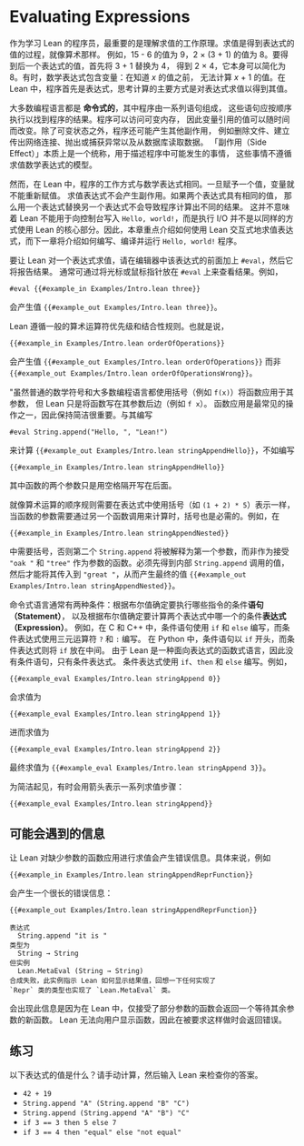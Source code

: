 # Evaluating Expressions

<!--
The most important thing to understand as a programmer learning Lean
is how evaluation works. Evaluation is the process of finding the
value of an expression, just as one does in arithmetic. For instance,
the value of 15 - 6 is 9 and the value of 2 × (3 + 1) is 8.
To find the value of the latter expression, 3 + 1 is first replaced by 4, yielding 2 × 4, which itself can be reduced to 8.
Sometimes, mathematical expressions contain variables: the value of _x_ + 1 cannot be computed until we know what the value of _x_ is.
In Lean, programs are first and foremost expressions, and the primary way to think about computation is as evaluating expressions to find their values.
-->

作为学习 Lean 的程序员，最重要的是理解求值的工作原理。求值是得到表达式的值的过程，就像算术那样。
例如，15 - 6 的值为 9，2 × (3 + 1) 的值为 8。要得到后一个表达式的值，首先将 3 + 1 替换为 4，
得到 2 × 4，它本身可以简化为 8。有时，数学表达式包含变量：在知道 *x* 的值之前，
无法计算 *x* + 1 的值。在 Lean 中，程序首先是表达式，思考计算的主要方式是对表达式求值以得到其值。

<!--
Most programming languages are _imperative_, where a program consists
of a series of statements that should be carried out in order to find
the program's result. Programs have access to mutable memory, so the
value referred to by a variable can change over time. In addition to mutable state, programs may have other side
effects, such as deleting files, making outgoing network connections,
throwing or catching exceptions, and reading data from a
database. "Side effects" is essentially a catch-all term for
describing things that may happen in a program that don't follow the
model of evaluating mathematical expressions.
-->

大多数编程语言都是 **命令式的**，其中程序由一系列语句组成，
这些语句应按顺序执行以找到程序的结果。程序可以访问可变内存，
因此变量引用的值可以随时间而改变。除了可变状态之外，程序还可能产生其他副作用，
例如删除文件、建立传出网络连接、抛出或捕获异常以及从数据库读取数据。
「副作用（Side Effect）」本质上是一个统称，用于描述程序中可能发生的事情，
这些事情不遵循求值数学表达式的模型。

<!--
In Lean, however, programs work the same way as mathematical
expressions. Once given a value, variables cannot be reassigned. Evaluating an expression cannot have side effects. If two
expressions have the same value, then replacing one with the other
will not cause the program to compute a different result. This does
not mean that Lean cannot be used to write `Hello, world!` to the
console, but performing I/O is not a core part of the experience of
using Lean in the same way. Thus, this chapter focuses on how to
evaluate expressions interactively with Lean, while the next chapter
describes how to write, compile, and run the `Hello, world!` program.
-->

然而，在 Lean 中，程序的工作方式与数学表达式相同。一旦赋予一个值，变量就不能重新赋值。
求值表达式不会产生副作用。如果两个表达式具有相同的值，
那么用一个表达式替换另一个表达式不会导致程序计算出不同的结果。
这并不意味着 Lean 不能用于向控制台写入 `Hello, world!`，而是执行 I/O
并不是以同样的方式使用 Lean 的核心部分。因此，本章重点介绍如何使用 Lean
交互式地求值表达式，而下一章将介绍如何编写、编译并运行 `Hello, world!` 程序。

<!--
To ask Lean to evaluate an expression, write `#eval` before it in your
editor, which will then report the result back. Typically, the result
is found by putting the cursor or mouse pointer over `#eval`. For
instance,
-->

要让 Lean 对一个表达式求值，请在编辑器中该表达式的前面加上 `#eval`，然后它将报告结果。
通常可通过将光标或鼠标指针放在 `#eval` 上来查看结果。例如，

```lean
#eval {{#example_in Examples/Intro.lean three}}
```

<!--
yields the value `{{#example_out Examples/Intro.lean three}}`.
-->

会产生值 `{{#example_out Examples/Intro.lean three}}`。

<!--
Lean obeys the ordinary rules of precedence and associativity for
arithmetic operators. That is,
-->

Lean 遵循一般的算术运算符优先级和结合性规则。也就是说，

```lean
{{#example_in Examples/Intro.lean orderOfOperations}}
```

<!--
yields the value `{{#example_out Examples/Intro.lean orderOfOperations}}` rather than
`{{#example_out Examples/Intro.lean orderOfOperationsWrong}}`.
-->

会产生值 `{{#example_out Examples/Intro.lean orderOfOperations}}` 而非
`{{#example_out Examples/Intro.lean orderOfOperationsWrong}}`。

<!--
While both ordinary mathematical notation and the majority of
programming languages use parentheses (e.g. `f(x)`) to apply a function to its
arguments, Lean simply writes the function next to its
arguments (e.g. `f x`). Function application is one of the most common operations,
so it pays to keep it concise. Rather than writing
-->

"虽然普通的数学符号和大多数编程语言都使用括号（例如 `f(x)`）将函数应用于其参数，
但 Lean 只是将函数写在其参数后边（例如 `f x`）。
函数应用是最常见的操作之一，因此保持简洁很重要。与其编写

```lean
#eval String.append("Hello, ", "Lean!")
```

<!--
to compute `{{#example_out Examples/Intro.lean stringAppendHello}}`,
one would instead write
-->

来计算 `{{#example_out Examples/Intro.lean stringAppendHello}}`，不如编写

``` Lean
{{#example_in Examples/Intro.lean stringAppendHello}}
```

<!--
where the function's two arguments are simply written next to
it with spaces.
-->

其中函数的两个参数只是用空格隔开写在后面。

<!--
Just as the order-of-operations rules for arithmetic demand
parentheses in the expression `(1 + 2) * 5`, parentheses are also
necessary when a function's argument is to be computed via another
function call. For instance, parentheses are required in
-->

就像算术运算的顺序规则需要在表达式中使用括号（如 `(1 + 2) * 5`）表示一样，
当函数的参数需要通过另一个函数调用来计算时，括号也是必需的。例如，在

``` Lean
{{#example_in Examples/Intro.lean stringAppendNested}}
```

<!--
because otherwise the second `String.append` would be interpreted as
an argument to the first, rather than as a function being passed
`"oak "` and `"tree"` as arguments. The value of the inner `String.append`
call must be found first, after which it can be appended to `"great "`,
yielding the final value `{{#example_out Examples/Intro.lean stringAppendNested}}`.
-->

中需要括号，否则第二个 `String.append` 将被解释为第一个参数，而非作为接受 `"oak "`
和 `"tree"` 作为参数的函数。必须先得到内部 `String.append` 调用的值，然后才能将其传入到
`"great "`，从而产生最终的值 `{{#example_out Examples/Intro.lean stringAppendNested}}`。

<!--
Imperative languages often have two kinds of conditional: a
conditional _statement_ that determines which instructions to carry
out based on a Boolean value, and a conditional _expression_ that
determines which of two expressions to evaluate based on a Boolean
value. For instance, in C and C++, the conditional statement is
written using `if` and `else`, while the conditional expression is
written with a ternary operator `?` and `:`. In Python, the
conditional statement begins with `if`, while the conditional
expression puts `if` in the middle.
Because Lean is an expression-oriented functional language, there are no conditional statements, only conditional expressions.
They are written using `if`, `then`, and `else`. For
instance,
-->

命令式语言通常有两种条件：根据布尔值确定要执行哪些指令的条件**语句（Statement）**，
以及根据布尔值确定要计算两个表达式中哪一个的条件**表达式（Expression）**。
例如，在 C 和 C++ 中，条件语句使用 `if` 和 `else` 编写，而条件表达式使用三元运算符 `?` 和 `:` 编写。
在 Python 中，条件语句以 `if` 开头，而条件表达式则将 `if` 放在中间。
由于 Lean 是一种面向表达式的函数式语言，因此没有条件语句，只有条件表达式。
条件表达式使用 `if`、`then` 和 `else` 编写。例如，

``` Lean
{{#example_eval Examples/Intro.lean stringAppend 0}}
```

<!--
evaluates to
-->

会求值为

``` Lean
{{#example_eval Examples/Intro.lean stringAppend 1}}
```

<!--
which evaluates to
-->

进而求值为

```lean
{{#example_eval Examples/Intro.lean stringAppend 2}}
```

<!--
which finally evaluates to `{{#example_eval Examples/Intro.lean stringAppend 3}}`.
-->

最终求值为 `{{#example_eval Examples/Intro.lean stringAppend 3}}`。

<!--
For the sake of brevity, a series of evaluation steps like this will sometimes be written with arrows between them:
-->

为简洁起见，有时会用箭头表示一系列求值步骤：

```lean
{{#example_eval Examples/Intro.lean stringAppend}}
```

<!--
## Messages You May Meet
-->

## 可能会遇到的信息

<!--
Asking Lean to evaluate a function application that is missing an argument will lead to an error message.
In particular, the example
-->

让 Lean 对缺少参数的函数应用进行求值会产生错误信息。具体来说，例如

```lean
{{#example_in Examples/Intro.lean stringAppendReprFunction}}
```

<!--
yields a quite long error message:
-->

会产生一个很长的错误信息：

```output error
{{#example_out Examples/Intro.lean stringAppendReprFunction}}
```

```output error
表达式
  String.append "it is "
类型为
  String → String
但实例
  Lean.MetaEval (String → String)
合成失败，此实例指示 Lean 如何显示结果值，回想一下任何实现了
`Repr` 类的类型也实现了 `Lean.MetaEval` 类。
```

<!--
This message occurs because Lean functions that are applied to only some of their arguments return new functions that are waiting for the rest of the arguments.
Lean cannot display functions to users, and thus returns an error when asked to do so.
-->

会出现此信息是因为在 Lean 中，仅接受了部分参数的函数会返回一个等待其余参数的新函数。
Lean 无法向用户显示函数，因此在被要求这样做时会返回错误。

<!--
## Exercises
-->

## 练习

<!--
What are the values of the following expressions? Work them out by hand,
then enter them into Lean to check your work.
-->

以下表达式的值是什么？请手动计算，然后输入 Lean 来检查你的答案。

 * `42 + 19`
 * `String.append "A" (String.append "B" "C")`
 * `String.append (String.append "A" "B") "C"`
 * `if 3 == 3 then 5 else 7`
 * `if 3 == 4 then "equal" else "not equal"`
